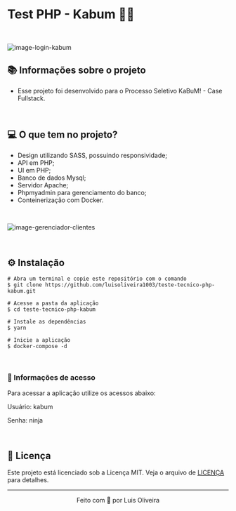# Test PHP - Kabum 🥷🧡

&nbsp;

![image-login-kabum](https://github.com/luisoliveira1003/teste-tecnico-php-kabum/assets/50784155/204c6512-3600-4da0-8243-c173b05d79d0)

## 📚 Informações sobre o projeto

* Esse projeto foi desenvolvido para o Processo Seletivo KaBuM! - Case Fullstack.

&nbsp;

## 💻 O que tem no projeto?

* Design utilizando SASS, possuindo responsividade;
* API em PHP;
* UI em PHP;
* Banco de dados Mysql;
* Servidor Apache;
* Phpmyadmin para gerenciamento do banco;
* Conteinerização com Docker.

&nbsp;

![image-gerenciador-clientes](https://github.com/luisoliveira1003/teste-tecnico-php-kabum/assets/50784155/1e2756a5-29a0-4504-b3ed-92fc6294d10b)

&nbsp;

## ⚙️ Instalação
```
# Abra um terminal e copie este repositório com o comando
$ git clone https://github.com/luisoliveira1003/teste-tecnico-php-kabum.git
```

```
# Acesse a pasta da aplicação
$ cd teste-tecnico-php-kabum

# Instale as dependências
$ yarn

# Inicie a aplicação
$ docker-compose -d

```

&nbsp;

### 🔗 Informações de acesso

Para acessar a aplicação utilize os acessos abaixo:

Usuário: kabum

Senha: ninja

&nbsp;

## 📝 Licença

Este projeto está licenciado sob a Licença MIT. Veja o arquivo de [LICENÇA](https://github.com/luisoliveira1003/teste-tecnico-php-kabum/blob/master/LICENSE) para detalhes.


---

<p align="center">Feito com 💜 por Luis Oliveira</p>

